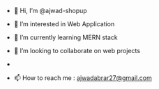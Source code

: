 - 👋 Hi, I’m @ajwad-shopup
- 👀 I’m interested in Web Application
- 🌱 I’m currently learning MERN stack
- 💞️ I’m looking to collaborate on web projects

- 
- 📫 How to reach me : ajwadabrar27@gmail.com

<!---
ajwad-shopup/ajwad-shopup is a ✨ special ✨ repository because its `README.md` (this file) appears on your GitHub profile.
You can click the Preview link to take a look at your changes.
--->
